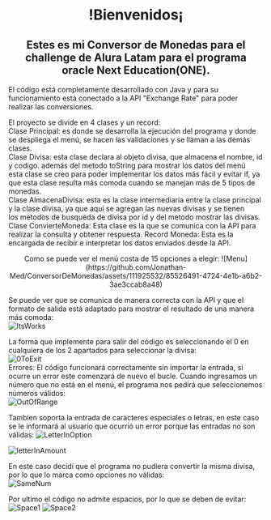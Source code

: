 <h1 align="center"> !Bienvenidos¡ </h1>  
<h2 align="center"> Estes es mi Conversor de Monedas para el challenge de Alura Latam para el programa oracle Next Education(ONE). </h2>  

<p aling="center">El código está completamente desarrollado con Java y para su funcionamiento está conectado a la API "Exchange Rate" para poder  
realizar las conversiones.  

El proyecto se divide en 4 clases y un record:  
Clase Principal: es donde se desarrolla la ejecución del programa y donde se despliega el menú, se hacen las validaciones y se llaman a las demás clases.  
Clase Divisa: esta clase declara al objeto divisa, que almacena el nombre, id y codigo. además del metodo toString para mostrar los datos del menú  
esta clase se creo para poder implementar los datos más fácil y evitar if, ya que esta clase resulta más comoda cuando se manejan más de 5 tipos de monedas.  
Clase AlmacenaDivisa: esta es la clase intermediaria entre la clase principal y la clase divisa, ya que aquí se agregan las nuevas divisas y se tienen  
los metodos de busqueda de divisa por id y del metodo mostrar las divisas.
Clase ConvierteMoneda: Esta clase es la que se comunica con la API para realizar la consulta y obtener respuesta.
Record Moneda: Esta es la encargada de recibir e interpretar los datos enviados desde la API.
</p>
  
<p align="center">
  Como se puede ver el menú costa de 15 opciones a elegir:  
  ![Menu](https://github.com/Jonathan-Med/ConversorDeMonedas/assets/111925532/85526491-4724-4e1b-a6b2-3ae3ccab8a48)  
  

  Se puede ver que se comunica de manera correcta con la API y que el formato de salida está adaptado para mostrar el resultado de una
  manera más comoda:  
  ![ItsWorks](https://github.com/Jonathan-Med/ConversorDeMonedas/assets/111925532/f34455b3-3713-419b-b614-dffb941414c8)  
  
  La forma que implemente para salir del código es seleccionando el 0 en cualquiera de los 2 apartados para seleccionar la divisa:   
  ![0ToExit](https://github.com/Jonathan-Med/ConversorDeMonedas/assets/111925532/1c30a037-c88d-4639-8a70-7fa2b27c5fd6)  
    Errores: El código funcionará correctamente sin importar la entrada, si ocurre un error este comenzará de nuevo el bucle.
  Cuando ingresamos un número que no está en el menú, el programa nos pedirá que seleccionemos números válidos:  
  ![OutOfRange](https://github.com/Jonathan-Med/ConversorDeMonedas/assets/111925532/b01e3391-fdf0-405f-9857-d13dae6a29b7)  
  
  Tambien soporta la entrada de caracteres especiales o letras, en este caso se le informará al usuario que ocurrió un error porque las
  entradas no son válidas: 
  ![LetterInOption](https://github.com/Jonathan-Med/ConversorDeMonedas/assets/111925532/2c099a71-4551-46e1-92a7-53493c989693)

  ![letterInAmount](https://github.com/Jonathan-Med/ConversorDeMonedas/assets/111925532/b14edd3f-beac-4fd4-8229-f9cbe7ff37b1)  

  En este caso decidí que el programa no pudiera convertir la misma divisa, por lo que lo marca como opciones no válidas:  
  ![SameNum](https://github.com/Jonathan-Med/ConversorDeMonedas/assets/111925532/6ac204d8-d2b6-41d4-90d8-f81e8270d8f9)  
  
  Por ultimo el código no admite espacios, por lo que se deben de evitar:  
  ![Space1](https://github.com/Jonathan-Med/ConversorDeMonedas/assets/111925532/2910e1b7-47e7-47dc-96f2-13921f278d20)
  ![Space2](https://github.com/Jonathan-Med/ConversorDeMonedas/assets/111925532/98093695-ed74-4a28-9abc-cda690ee7030)

</p>
